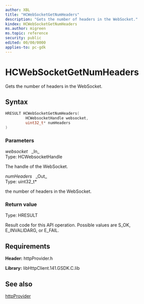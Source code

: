 ```yaml
---
author: XBL
title: "HCWebSocketGetNumHeaders"
description: "Gets the number of headers in the WebSocket."
kindex: HCWebSocketGetNumHeaders
ms.author: migreen
ms.topic: reference
security: public
edited: 00/00/0000
applies-to: pc-gdk
---
```


# HCWebSocketGetNumHeaders  

Gets the number of headers in the WebSocket.  

## Syntax  
  
```cpp
HRESULT HCWebSocketGetNumHeaders(  
         HCWebsocketHandle websocket,  
         uint32_t* numHeaders  
)  
```  
  
### Parameters  
  
*websocket* &nbsp;&nbsp;\_In\_  
Type: HCWebsocketHandle  
  
The handle of the WebSocket.  
  
*numHeaders* &nbsp;&nbsp;\_Out\_  
Type: uint32_t*  
  
the number of headers in the WebSocket.  
  
  
### Return value  
Type: HRESULT
  
Result code for this API operation. Possible values are S_OK, E_INVALIDARG, or E_FAIL.
  
## Requirements  
  
**Header:** httpProvider.h
  
**Library:** libHttpClient.141.GSDK.C.lib
  
## See also  
[httpProvider](../httpprovider_members.md)  
  
  
